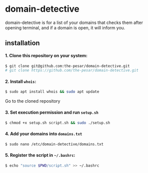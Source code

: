 # domain-detective
domain-detective is for a list of your domains that checks them after opening terminal, and if a domain is open, it will inform you.
## installation
#### 1. Clone this repository on your system:
```bash
$ git clone git@github.com:the-pesar/domain-detective.git
# git clone https://github.com/the-pesar/domain-detective.git
```
#### 2. Install `whois`:
```bash
$ sudo apt install whois && sudo apt update
```
Go to the cloned repository 
#### 3. Set execution permission and run `setup.sh`
```bash
$ chmod +x setup.sh script.sh && sudo ./setup.sh
```
#### 4. Add your domains into `domains.txt`
```bash
$ sudo nano /etc/domain-detective/domains.txt
```
#### 5. Register the script in `~/.bashrc`:
```bash
$ echo "source $PWD/script.sh" >> ~/.bashrc
```
